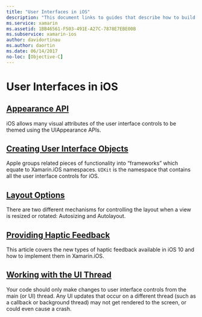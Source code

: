 ```yaml
---
title: "User Interfaces in iOS"
description: "This document links to guides that describe how to build user interfaces in Xamarin.iOS app. The linked guides cover the Appearance API, creating user interface objects, layout options, and more."
ms.service: xamarin
ms.assetid: 1BB46561-F503-491E-A27C-7878E7EBE00B
ms.subservice: xamarin-ios
author: davidortinau
ms.author: daortin
ms.date: 06/14/2017
no-loc: [Objective-C]
---
```


# User Interfaces in iOS

## [Appearance API](introduction-to-the-appearance-api.md)

iOS allows many visual attributes of the user interface controls to be themed using the UIAppearance APIs.

## [Creating User Interface Objects](~/ios/user-interface/ios-ui/creating-ui-objects.md)

Apple groups related pieces of functionality into “frameworks” which equate to Xamarin.iOS namespaces. `UIKit` is the
namespace that contains all the user interface controls for iOS.

## [Layout Options](~/ios/user-interface/ios-ui/layout-options.md)

There are two different mechanisms for controlling the layout when a view is resized or rotated: Autosizing and Autolayout.

## [Providing Haptic Feedback](~/ios/user-interface/ios-ui/haptic-feedback.md)

This article covers the new types of haptic feedback available in iOS 10 and how to implement them in Xamarin.iOS.

## [Working with the UI Thread](~/ios/user-interface/ios-ui/ui-thread.md)

Your code should only make changes to user interface controls from the main (or UI) thread. Any UI updates that occur on a different thread (such as a callback or background thread) may not get rendered to the screen, or could even cause a crash.
